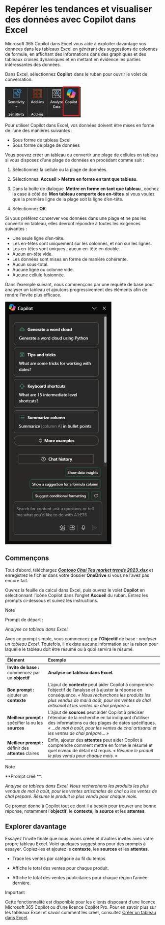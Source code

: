 # Repérer les tendances et visualiser des données avec Copilot dans Excel

Microsoft 365 Copilot dans Excel vous aide à exploiter davantage vos données dans les tableaux Excel en générant des suggestions de colonnes de formule, en affichant des informations dans des graphiques et des tableaux croisés dynamiques et en mettant en évidence les parties intéressantes des données.

Dans Excel, sélectionnez **Copilot**  dans le ruban pour ouvrir le volet de conversation.

![Capture d’écran de l’icône Copilot dans le ruban Excel.](../media/summarize_copilot-ribbon-excel.png)

Pour utiliser Copilot dans Excel, vos données doivent être mises en forme de l’une des manières suivantes :

- Sous forme de tableau Excel
- Sous forme de plage de données

Vous pouvez créer un tableau ou convertir une plage de cellules en tableau si vous disposez d’une plage de données en procédant comme suit :

1. Sélectionnez la cellule ou la plage de données.

1. Sélectionnez  **Accueil > Mettre en forme en tant que tableau**.

1. Dans la boîte de dialogue  **Mettre en forme en tant que tableau** , cochez la case à côté de  **Mon tableau comporte des en-têtes**  si vous voulez que la première ligne de la plage soit la ligne d’en-tête.

1. Sélectionnez **OK**.

Si vous préférez conserver vos données dans une plage et ne pas les convertir en tableau, elles devront répondre à toutes les exigences suivantes :

- Une seule ligne d’en-tête.
- Les en-têtes sont uniquement sur les colonnes, et non sur les lignes.
- Les en-têtes sont uniques ; aucun en-tête en double.
- Aucun en-tête vide.
- Les données sont mises en forme de manière cohérente.
- Aucun sous-total.
- Aucune ligne ou colonne vide.
- Aucune cellule fusionnée.

Dans l’exemple suivant, nous commençons par une requête de base pour analyser un tableau et ajoutons progressivement des éléments afin de rendre l’invite plus efficace.

![Capture d’écran du panneau Copilot dans Excel lors de la première ouverture.](../media/summarize_copilot-pane-excel.png)

## Commençons

Tout d’abord, téléchargez **_[Contoso Chai Tea market trends 2023.xlsx](https://go.microsoft.com/fwlink/?linkid=2268822)_** et enregistrez le fichier dans votre dossier **OneDrive** si vous ne l’avez pas encore fait.

Ouvrez la feuille de calcul dans Excel, puis ouvrez le volet **Copilot** en sélectionnant l’icône Copilot dans l’onglet **Accueil** du ruban. Entrez les prompts ci-dessous et suivez les instructions.

> [!NOTE]
> Prompt de départ :
>
> _Analyse ce tableau dans Excel._

Avec ce prompt simple, vous commencez par l’**Objectif** de base : _analyser un tableau Excel._ Toutefois, il n’existe aucune information sur la raison pour laquelle le tableau doit être résumé ou à quoi servira le résumé.

| Élément | Exemple |
| :------ | :------- |
| **Invite de base :** commencez par un **objectif** | **Analyse ce tableau dans Excel.** |
| **Bon prompt :** ajouter un **contexte** | L’ajout de **contexte** peut aider Copilot à comprendre l’objectif de l’analyse et à ajuster la réponse en conséquence. _« Nous recherchons les produits les plus vendus de mai à août, pour les ventes de chai artisanal et les ventes de chai préparé »._ |
| **Meilleur prompt :** spécifier la ou les **sources** | L’ajout de **sources** peut aider Copilot à préciser l’étendue de la recherche en lui indiquant d’utiliser des informations ou des plages de dates spécifiques. _« ...de mai à août, pour les ventes de chai artisanal et les ventes de chai préparé... »_ |
| **Meilleur prompt :** définir des **attentes** claires | Enfin, ajouter des **attentes** peut aider Copilot à comprendre comment mettre en forme le résumé et quel niveau de détail est requis. _« Résume le produit le plus vendu pour chaque mois. »_ |

> [!NOTE]
> **Prompt créé **:
>
> _Analyse ce tableau dans Excel. Nous recherchons les produits les plus vendus de mai à août, pour les ventes artisanales de chai ou les ventes de chai préparé. Résume le produit le plus vendu pour chaque mois._

Ce prompt donne à Copilot tout ce dont il a besoin pour trouver une bonne réponse, notamment l’**objectif**, le **contexte**, la **source** et les **attentes**.

## Explorer davantage

Essayez l’invite finale que nous avons créée et d’autres invites avec votre propre tableau Excel. Voici quelques suggestions pour des prompts à essayer. Copiez-les et ajoutez le **contexte**, les **sources** et les **attentes**.  

- Trace les ventes par catégorie au fil du temps.

- Affiche le total des ventes pour chaque produit.

- Affiche le total des ventes publicitaires pour chaque région l’année dernière.

> [!IMPORTANT]
> Cette fonctionnalité est disponible pour les clients disposant d’une licence Microsoft 365 Copilot ou d’une licence Copilot Pro. Pour en savoir plus sur les tableaux Excel et savoir comment les créer, consultez [Créer un tableau dans Excel](https://support.microsoft.com/office/bf0ce08b-d012-42ec-8ecf-a2259c9faf3f).
